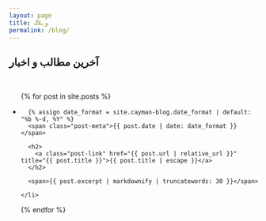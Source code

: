 ```yaml
---
layout: page
title: وبلاگ
permalink: /blog/
---
```


<h2>آخرین مطالب و اخبار</h2>

<div>&nbsp;</div>

<ul class="post-list">
  {% for post in site.posts %}
    <li>

      {% assign date_format = site.cayman-blog.date_format | default: "%b %-d, %Y" %}
      <span class="post-meta">{{ post.date | date: date_format }}</span>

      <h2>
        <a class="post-link" href="{{ post.url | relative_url }}" title="{{ post.title }}">{{ post.title | escape }}</a>
      </h2>

      <span>{{ post.excerpt | markdownify | truncatewords: 30 }}</span>

    </li>
  {% endfor %}
</ul>
